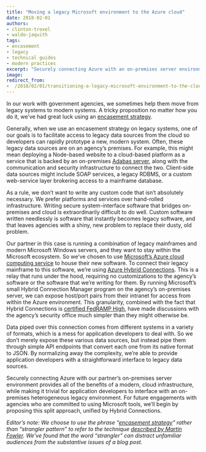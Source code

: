 ```yaml
---
title: "Moving a legacy Microsoft environment to the Azure cloud"
date: 2018-02-01
authors:
- clinton-troxel
- waldo-jaquith
tags:
- encasement
- legacy
- technical guides
- modern practices
excerpt: "Securely connecting Azure with an on-premises server environment provides the benefits of a modern, cloud infrastructure, while making it trivial for application developers to interface with an on-premises legacy environment."
image:
redirect_from:
-  /2018/02/01/transitioning-a-legacy-microsoft-environment-to-the-cloud/
---
```


In our work with government agencies, we sometimes help them move from legacy systems to modern systems. A tricky proposition no matter how you do it, we’ve had great luck using an [encasement strategy](https://18f.gsa.gov/2014/09/08/the-encasement-strategy-on-legacy-systems-and-the/).

Generally, when we use an encasement strategy on legacy systems, one of our goals is to facilitate access to legacy data sources from the cloud so developers can rapidly prototype a new, modern system. Often, these legacy data sources are on an agency’s premises. For example, this might mean deploying a Node-based website to a cloud-based platform as a service that is backed by an on-premises [Adabas server](https://en.wikipedia.org/wiki/ADABAS), along with the communication and security infrastructure to connect the two. Client-side data sources might include SOAP services, a legacy RDBMS, or a custom web-service layer brokering access to a mainframe database.

As a rule, we don’t want to write any custom code that isn’t absolutely necessary. We prefer platforms and services over hand-rolled infrastructure. Writing secure system-interface software that bridges on-premises and cloud is extraordinarily difficult to do well. Custom software written needlessly is software that instantly becomes legacy software, and that leaves agencies with a shiny, new problem to replace their dusty, old problem.

Our partner in this case is running a combination of legacy mainframes and modern Microsoft Windows servers, and they want to stay within the Microsoft ecosystem. So we’ve chosen to use [Microsoft’s Azure cloud computing service](https://azure.microsoft.com/) to house their new software. To connect their legacy mainframe to this software, we’re using [Azure Hybrid Connections](https://docs.microsoft.com/en-us/azure/app-service/app-service-hybrid-connections). This is a relay that runs under the hood, requiring no customizations to the agency’s software or the software that we’re writing for them. By running Microsoft’s small Hybrid Connection Manager program on the agency’s on-premises server, we can expose host/port pairs from their intranet for access from within the Azure environment. This granularity, combined with the fact that Hybrid Connections is [certified FedRAMP High](https://www.fedramp.gov/provide-public-comment/fedramp-high-baseline/), have made discussions with the agency’s security office much simpler than they might otherwise be.

Data piped over this connection comes from different systems in a variety of formats, which is a mess for application developers to deal with. So we don’t merely expose these various data sources, but instead pipe them through simple API endpoints that convert each one from its native format to JSON. By normalizing away the complexity, we’re able to provide application developers with a straightforward interface to legacy data sources.

Securely connecting Azure with our partner’s on-premises server environment provides all of the benefits of a modern, cloud infrastructure, while making it trivial for application developers to interface with an on-premises heterogeneous legacy environment. For future engagements with agencies who are committed to using Microsoft tools, we’ll begin by proposing this split approach, unified by Hybrid Connections.

_Editor’s note: We choose to use the phrase “[encasement strategy](https://18f.gsa.gov/2014/09/08/the-encasement-strategy-on-legacy-systems-and-the/)” rather than “strangler pattern” to refer to the technique [described by Martin Fowler](https://martinfowler.com/bliki/StranglerApplication.html). We’ve found that the word “strangler” can distract unfamiliar audiences from the substantive issues of a blog post._
